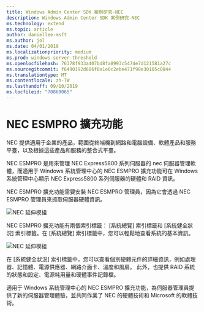 ```yaml
---
title: Windows Admin Center SDK 案例研究-NEC
description: Windows Admin Center SDK 案例研究-NEC
ms.technology: extend
ms.topic: article
author: daniellee-msft
ms.author: jol
ms.date: 04/01/2019
ms.localizationpriority: medium
ms.prod: windows-server-threshold
ms.openlocfilehash: 76378f933a407bd8fa8993c5474e7d121581a27c
ms.sourcegitcommit: f6490192d686f0a1e0c2ebe471f98e30105c0844
ms.translationtype: MT
ms.contentlocale: zh-TW
ms.lasthandoff: 09/10/2019
ms.locfileid: "70869065"
---
```

# <a name="nec-esmpro-extension"></a>NEC ESMPRO 擴充功能

NEC 提供適用于企業的產品，範圍從終端機到網路和電腦設備、軟體產品和服務平臺，以及根據這些產品和服務的整合式平臺。

NEC ESMPRO 是用來管理 NEC Express5800 系列伺服器的 nec 伺服器管理軟體，而適用于 Windows 系統管理中心的 NEC ESMPRO 擴充功能可在 Windows 系統管理中心顯示 NEC Express5800 系列伺服器的硬體和 RAID 資訊。

NEC ESMPRO 擴充功能需要安裝 NEC ESMPRO 管理員，因為它會透過 NEC ESMPRO 管理員來抓取伺服器硬體資訊。

![NEC 延伸模組](../../media/extend-case-study-nec/nec-1.png)

NEC ESMPRO 擴充功能有兩個索引標籤： [系統總覽] 索引標籤和 [系統健全狀況] 索引標籤。在 [系統總覽] 索引標籤中，您可以輕鬆地查看系統的基本資訊。

![NEC 延伸模組](../../media/extend-case-study-nec/nec-2.png)

在 [系統健全狀況] 索引標籤中，您可以查看個別硬體元件的詳細資訊，例如處理器、記憶體、電源供應器、網路介面卡、溫度和風扇。 此外，也提供 RAID 系統的狀態和設定、電源耗用量和硬體事件記錄檔。

適用于 Windows 系統管理中心的 NEC ESMPRO 擴充功能，為伺服器管理員提供了新的伺服器管理體驗，並共同作業了 NEC 的硬體技術和 Microsoft 的軟體技術。